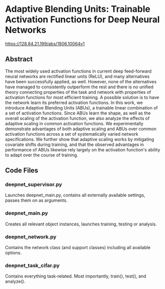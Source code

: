 # Adaptive Blending Units: Trainable Activation Functions for Deep Neural Networks
https://128.84.21.199/abs/1806.10064v1

## Abstract
The most widely used activation functions in current deep feed-forward neural networks are rectified linear units (ReLU), and many alternatives have been successfully applied, as well. However, none of the alternatives have managed to consistently outperform the rest and there is no unified theory connecting properties of the task and network with properties of activation functions for most efficient training. A possible solution is to have the network learn its preferred activation functions. In this work, we introduce Adaptive Blending Units (ABUs), a trainable linear combination of a set of activation functions. Since ABUs learn the shape, as well as the overall scaling of the activation function, we also analyze the effects of adaptive scaling in common activation functions. We experimentally demonstrate advantages of both adaptive scaling and ABUs over common activation functions across a set of systematically varied network specifications. We further show that adaptive scaling works by mitigating covariate shifts during training, and that the observed advantages in performance of ABUs likewise rely largely on the activation function's ability to adapt over the course of training.

## Code Files
### deepnet_supervisor.py
Launches deepnet_main.py, contains all externally available settings, passes them on as arguments.

### deepnet_main.py
Creates all relevant object instances, launches training, testing or analysis.

### deepnet_network.py
Contains the network class (and support classes) including all available options.

### deepnet_task_cifar.py
Contains everything task-related. Most importantly, train(), test(), and analyze().
